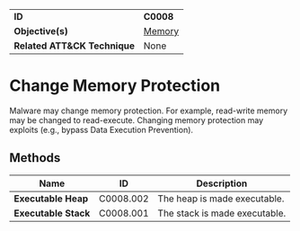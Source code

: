 |||
|---|---|
|**ID**|**C0008**|
|**Objective(s)**|[Memory](../memory)|
|**Related ATT&CK Technique**|None|


Change Memory Protection
========================
Malware may change memory protection. For example, read-write memory may be changed to read-execute. Changing memory protection may exploits (e.g., bypass Data Execution Prevention).

Methods
-------
|Name|ID|Description|
|---|---|---|
|**Executable Heap**|C0008.002|The heap is made executable.|
|**Executable Stack**|C0008.001|The stack is made executable.|
